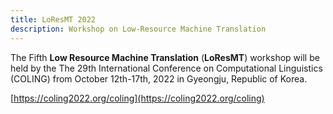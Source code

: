 ```yaml
---
title: LoResMT 2022
description: Workshop on Low-Resource Machine Translation
---
```


The Fifth **Low Resource Machine Translation** (**LoResMT**) workshop will be held by the The 29th International Conference on Computational Linguistics (COLING) from October 12th-17th, 2022 in Gyeongju, Republic of Korea.

[https://coling2022.org/coling](https://coling2022.org/coling)
